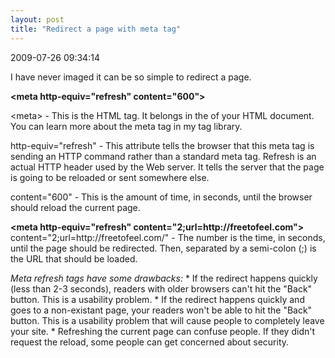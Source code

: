 ```yaml
---
layout: post
title: "Redirect a page with meta tag"
---
```


<p class='meta'>2009-07-26 09:34:14</p>

I have never imaged it can be so simple to redirect a page.

<strong>&lt;meta http-equiv="refresh" content="600"&gt;</strong>

&lt;meta&gt; - This is the HTML tag. It belongs in the <head> of your HTML document. You can learn more about the meta tag in my tag library.

http-equiv="refresh" - This attribute tells the browser that this meta tag is sending an HTTP command rather than a standard meta tag. Refresh is an actual HTTP header used by the Web server. It tells the server that the page is going to be reloaded or sent somewhere else.

content="600" - This is the amount of time, in seconds, until the browser should reload the current page.

<strong>
&lt;meta http-equiv="refresh" content="2;url=http://freetofeel.com"&gt;
</strong>
content="2;url=http://freetofeel.com/" - The number is the time, in seconds, until the page should be redirected. Then, separated by a semi-colon (;) is the URL that should be loaded.

<em>Meta refresh tags have some drawbacks:</em>
    * If the redirect happens quickly (less than 2-3 seconds), readers with older browsers can't hit the "Back" button. This is a usability problem.
    * If the redirect happens quickly and goes to a non-existant page, your readers won't be able to hit the "Back" button. This is a usability problem that will cause people to completely leave your site.
    * Refreshing the current page can confuse people. If they didn't request the reload, some people can get concerned about security.